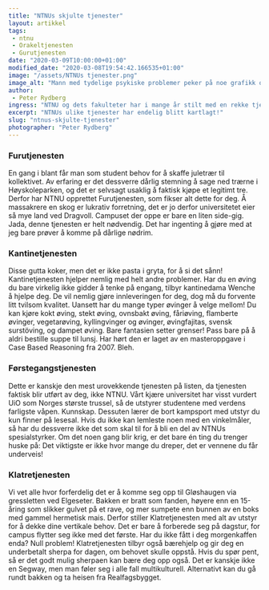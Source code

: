 ```yaml
---
title: "NTNUs skjulte tjenester"
layout: artikkel
tags: 
 - ntnu
 - Orakeltjenesten
 - Gurutjenesten
date: "2020-03-09T10:00:00+01:00"
modified_date: "2020-03-08T19:54:42.166535+01:00"
image: "/assets/NTNUs tjenester.png"
image_alt: "Mann med tydelige psykiske problemer peker på noe grafikk over en ikke-deskript bakgrunn. Hvordan havnet han her? Det vil jeg vite, både bokstavelig talt og metaforisk sånn \"hvordan kunne han synke så lavt?\" osv."
author:
 - Peter Rydberg
ingress: "NTNU og dets fakulteter har i mange år stilt med en rekke tjenester som studenter og ansatte kan benytte seg av. Du som leser dette har kanskje allerede vært i kontakt med Orakeltjenesten. De kan hjelpe deg fjerne virus fra PC’en din om du mot formodning forsøker kjøpe undertøy fra dverger på et shady nettsted med servere i Kasakhstan. IDI har også sin egen IT-tjeneste, Gurutjenesten, som kan hjelpe deg fikse printeren, bytte blekk på printeren, fikse printeren, eller kanskje fikse printeren. Så gøy de har det med printeren! Er du foreleser, vet du sikkert allerede alt om AV-tjenesten. De kan bistå med moderne audiovisuelle og pedagogiske hjelpemidler som projektorer, laptoper, kameraer, og mikrofoner, hvorav null av dem blir brukt av deg fordi du heller vil bruke noe overhead-søppel som du lagde under lavmåls crack-rus i 1987 og som du er for sta til å erstatte. Skjerp deg. Uansett stiller NTNU med flere andre, mer ukjente tjenester til disposisjon. Her er bare et lite knippe av dem!"
excerpt: "NTNUs ulike tjenester har endelig blitt kartlagt!"
slug: "ntnus-skjulte-tjenester"
photographer: "Peter Rydberg"
---
```

### Furutjenesten
En gang i blant får man som student behov for å skaffe juletrær til kollektivet. Av erfaring er det dessverre dårlig stemning å sage ned trærne i Høyskoleparken, og det er selvsagt usaklig å faktisk kjøpe et legitimt tre. Derfor har NTNU opprettet Furutjenesten, som fikser alt dette for deg. Å massakrere en skog er lukrativ forretning, det er jo derfor universitetet eier så mye land ved Dragvoll. Campuset der oppe er bare en liten side-gig. Jada, denne tjenesten er helt nødvendig. Det har ingenting å gjøre med at jeg bare prøver å komme på dårlige nødrim.

### Kantinetjenesten
Disse gutta koker, men det er ikke pasta i gryta, for å si det sånn! Kantinetjenesten hjelper nemlig med helt andre problemer. Har du en øving du bare virkelig ikke gidder å tenke på engang, tilbyr kantinedama Wenche å hjelpe deg. De vil nemlig gjøre innleveringen for deg, dog må du forvente litt tvilsom kvalitet. Uansett har du mange typer øvinger å velge mellom! Du kan kjøre kokt øving, stekt øving, ovnsbakt øving, fåriøving, flamberte øvinger, vegetarøving, kyllingvinger og øvinger, øvingfajitas, svensk surstöving, og dampet øving. Bare fantasien setter grenser! Pass bare på å aldri bestille suppe til lunsj. Har hørt den er laget av en masteroppgave i Case Based Reasoning fra 2007. Bleh.

### Førstegangstjenesten
Dette er kanskje den mest urovekkende tjenesten på listen, da tjenesten faktisk blir utført av deg, ikke NTNU. Vårt kjære universitet har visst vurdert UiO som Norges største trussel, så de utstyrer studentene med verdens farligste våpen. Kunnskap. Dessuten lærer de bort kampsport med utstyr du kun finner på lesesal. Hvis du ikke kan lemleste noen med en vinkelmåler, så har du dessverre ikke det som skal til for å bli en del av NTNUs spesialstyrker. Om det noen gang blir krig, er det bare én ting du trenger huske på: Det viktigste er ikke hvor mange du dreper, det er vennene du får underveis!

### Klatretjenesten
Vi vet alle hvor forferdelig det er å komme seg opp til Gløshaugen via gressletten ved Elgeseter. Bakken er bratt som fanden, høyere enn en 15-åring som slikker gulvet på et rave, og mer sumpete enn bunnen av en boks med gammel hermetisk mais. Derfor stiller Klatretjenesten med alt av utstyr for å dekke dine vertikale behov. Det er bare å forberede seg på dagstur, for campus flytter seg ikke med det første. Har du ikke fått i deg morgenkaffen enda? Null problem! Klatretjenesten tilbyr også bærehjelp og gir deg en underbetalt sherpa for dagen, om behovet skulle oppstå. Hvis du spør pent, så er det godt mulig sherpaen kan bære deg opp også. Det er kanskje ikke en Segway, men man føler seg i alle fall multikulturell. Alternativt kan du gå rundt bakken og ta heisen fra Realfagsbygget.